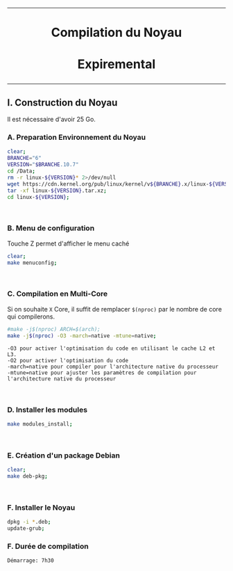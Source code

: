 --------------------------------------------------------------------------------------
# <p align='center'> Compilation du Noyau </p>

# <p align='center'>  Expiremental </p>

--------------------------------------------------------------------------------------
## I. Construction du Noyau
Il est nécessaire d'avoir 25 Go.

### A. Preparation Environnement du Noyau
``` bash
clear;
BRANCHE="6"
VERSION="$BRANCHE.10.7"
cd /Data;
rm -r linux-${VERSION}* 2>/dev/null
wget https://cdn.kernel.org/pub/linux/kernel/v${BRANCHE}.x/linux-${VERSION}.tar.xz 2>/dev/null;
tar -xf linux-${VERSION}.tar.xz;
cd linux-${VERSION};
```

<br />

### B. Menu de configuration
Touche Z permet d'afficher le menu caché
```bash
clear;
make menuconfig;
```

<br />

### C. Compilation en Multi-Core
Si on souhaite `X` Core, il suffit de remplacer `$(nproc)` par le nombre de core qui compilerons.
```bash
#make -j$(nproc) ARCH=$(arch);
make -j$(nproc) -O3 -march=native -mtune=native;
```

```
-O3 pour activer l'optimisation du code en utilisant le cache L2 et L3. 
-O2 pour activer l'optimisation du code
-march=native pour compiler pour l'architecture native du processeur
-mtune=native pour ajuster les paramètres de compilation pour l'architecture native du processeur
```

<br />

### D. Installer les modules
```bash
make modules_install;
```

<br />

### E. Création d'un package Debian
```bash
clear;
make deb-pkg;
```

<br />

### F. Installer le Noyau
```bash
dpkg -i *.deb;
update-grub;
```



### F. Durée de compilation

```
Démarrage: 7h30
```
